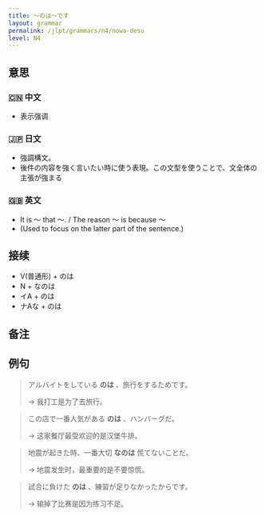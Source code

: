 ```yaml
---
title: 〜のは〜です
layout: grammar
permalink: /jlpt/grammars/n4/nowa-desu
level: N4
---
```


## 意思

### 🇨🇳 中文

- 表示强调

### 🇯🇵 日文

- 強調構文。
- 後件の内容を強く言いたい時に使う表現。この文型を使うことで、文全体の主張が強まる

### 🇬🇧 英文

- It is 〜 that 〜. / The reason 〜 is because 〜
- (Used to focus on the latter part of the sentence.)

## 接续

- V(普通形) + のは
- N + なのは
- イA + のは
- ナAな + のは

## 备注


## 例句

> アルバイトをしている **のは** 、旅行をするためです。
>
> → 我打工是为了去旅行。

> この店で一番人気がある **のは** 、ハンバーグだ。
>
> → 这家餐厅最受欢迎的是汉堡牛排。

> 地震が起きた時、一番大切 **なのは** 慌てないことだ。
>
> → 地震发生时，最重要的是不要惊慌。

> 試合に負けた **のは** 、練習が足りなかったからです。
>
> → 输掉了比赛是因为练习不足。

